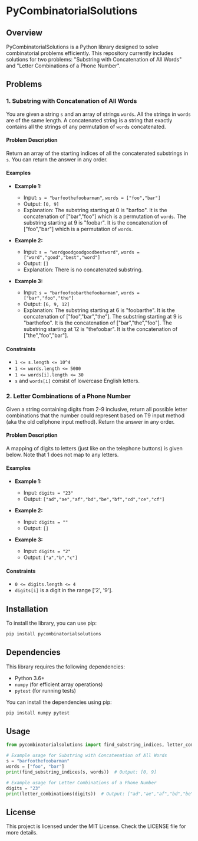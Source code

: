 # PyCombinatorialSolutions

## Overview
PyCombinatorialSolutions is a Python library designed to solve combinatorial problems efficiently. This repository currently includes solutions for two problems: "Substring with Concatenation of All Words" and "Letter Combinations of a Phone Number".

## Problems

### 1. Substring with Concatenation of All Words
You are given a string `s` and an array of strings `words`. All the strings in `words` are of the same length. A concatenated string is a string that exactly contains all the strings of any permutation of `words` concatenated.

#### Problem Description
Return an array of the starting indices of all the concatenated substrings in `s`. You can return the answer in any order.

#### Examples
- **Example 1:**
    - Input: `s = "barfoothefoobarman"`, `words = ["foo","bar"]`
    - Output: `[0, 9]`
    - Explanation: The substring starting at 0 is "barfoo". It is the concatenation of ["bar","foo"] which is a permutation of `words`. The substring starting at 9 is "foobar". It is the concatenation of ["foo","bar"] which is a permutation of `words`.

- **Example 2:**
    - Input: `s = "wordgoodgoodgoodbestword"`, `words = ["word","good","best","word"]`
    - Output: `[]`
    - Explanation: There is no concatenated substring.

- **Example 3:**
    - Input: `s = "barfoofoobarthefoobarman"`, `words = ["bar","foo","the"]`
    - Output: `[6, 9, 12]`
    - Explanation: The substring starting at 6 is "foobarthe". It is the concatenation of ["foo","bar","the"]. The substring starting at 9 is "barthefoo". It is the concatenation of ["bar","the","foo"]. The substring starting at 12 is "thefoobar". It is the concatenation of ["the","foo","bar"].

#### Constraints
- `1 <= s.length <= 10^4`
- `1 <= words.length <= 5000`
- `1 <= words[i].length <= 30`
- `s` and `words[i]` consist of lowercase English letters.

### 2. Letter Combinations of a Phone Number
Given a string containing digits from 2-9 inclusive, return all possible letter combinations that the number could represent based on T9 input method (aka the old cellphone input method). Return the answer in any order.

#### Problem Description
A mapping of digits to letters (just like on the telephone buttons) is given below. Note that 1 does not map to any letters.

#### Examples
- **Example 1:**
    - Input: `digits = "23"`
    - Output: `["ad","ae","af","bd","be","bf","cd","ce","cf"]`

- **Example 2:**
    - Input: `digits = ""`
    - Output: `[]`

- **Example 3:**
    - Input: `digits = "2"`
    - Output: `["a","b","c"]`

#### Constraints
- `0 <= digits.length <= 4`
- `digits[i]` is a digit in the range ['2', '9'].

## Installation
To install the library, you can use pip:
```bash
pip install pycombinatorialsolutions
```

## Dependencies
This library requires the following dependencies:
- Python 3.6+
- `numpy` (for efficient array operations)
- `pytest` (for running tests)

You can install the dependencies using pip:
```bash
pip install numpy pytest
```

## Usage
```python
from pycombinatorialsolutions import find_substring_indices, letter_combinations

# Example usage for Substring with Concatenation of All Words
s = "barfoothefoobarman"
words = ["foo", "bar"]
print(find_substring_indices(s, words))  # Output: [0, 9]

# Example usage for Letter Combinations of a Phone Number
digits = "23"
print(letter_combinations(digits))  # Output: ["ad","ae","af","bd","be","bf","cd","ce","cf"]
```

## License
This project is licensed under the MIT License. Check the LICENSE file for more details.